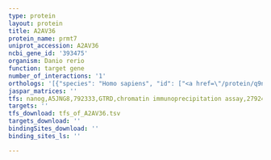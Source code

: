 ```yaml
---
type: protein
layout: protein
title: A2AV36
protein_name: prmt7
uniprot_accession: A2AV36
ncbi_gene_id: '393475'
organism: Danio rerio
function: target gene
number_of_interactions: '1'
orthologs: '[{"species": "Homo sapiens", "id": ["<a href=\"/protein/q9nvm4\">Q9NVM4</a>"]}, {"species": "Mus musculus", "id": ["<a href=\"/protein/q922x9\">Q922X9</a>"]}, {"species": "Rattus norvegicus", "id": ["<a href=\"/protein/q5u4e8\">Q5U4E8</a>"]}, {"species": "Drosophila melanogaster", "id": ["<a href=\"/protein/q9w1v1\">Q9W1V1</a>"]}, {"species": "Caenorhabditis elegans", "id": ["Q9XW42"]}]'
jaspar_matrices: ''
tfs: nanog,A5JNG8,792333,GTRD,chromatin immunoprecipitation assay,27924024%5Buid%5D,No
targets: ''
tfs_download: tfs_of_A2AV36.tsv
targets_download: ''
bindingSites_download: ''
binding_sites_ls: ''

---
```


